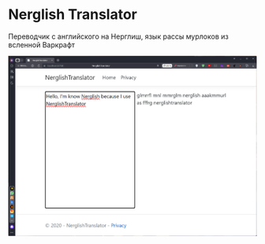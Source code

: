 # Nerglish Translator
Переводчик с английского на Нерглиш, язык рассы мурлоков из всленной Варкрафт

<img src="demo.png" width="700">